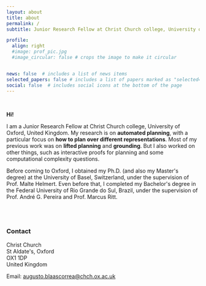 ```yaml
---
layout: about
title: about
permalink: /
subtitle: Junior Research Fellow at Christ Church college, University of Oxford, UK

profile:
  align: right
  #image: prof_pic.jpg
  #image_circular: false # crops the image to make it circular


news: false  # includes a list of news items
selected_papers: false # includes a list of papers marked as "selected={true}"
social: false  # includes social icons at the bottom of the page
---
```


<br>

**Hi!**

I am a Junior Research Fellow at Christ Church college, University of Oxford,
United Kingdom. My research is on **automated planning**, with a particular
focus on **how to plan over different representations**. Most of my previous
work was on **lifted planning** and **grounding**. But I also worked on other
things, such as interactive proofs for planning and some computational
complexity questions.

Before coming to Oxford, I obtained my Ph.D. (and also my Master's degree) at
the University of Basel, Switzerland, under the supervision of Prof. Malte
Helmert. Even before that, I completed my Bachelor's degree in the Federal
University of Rio Grande do Sul, Brazil, under the supervision of Prof. André
G. Pereira and Prof. Marcus Ritt.

<br>
<br>

### Contact

Christ Church\
St Aldate's, Oxford\
OX1 1DP\
United Kingdom

Email: <augusto.blaascorrea@chch.ox.ac.uk>
